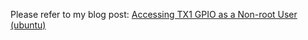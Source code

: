 Please refer to my blog post: [Accessing TX1 GPIO as a Non-root User (ubuntu)](https://jkjung-avt.github.io/gpio-non-root/)

